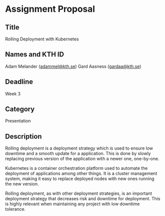 # Assignment Proposal

## Title
Rolling Deployment with Kubernetes

## Names and KTH ID
Adam Melander (adammel@kth.se)
Gard Aasness (gardaa@kth.se)

## Deadline
Week 3

## Category
Presentation

## Description

Rolling deployment is a deployment strategy which is used to ensure low downtime and a smooth update for a application. This is done by slowly replacing previous version of the application with a newer one, one-by-one.

Kubernetes is a container orchestration platform used to automate the deployment of applications among other things. It is a cluster management system, making it easy to replace deployed nodes with new ones running the new version.

Rolling deployment, as with other deployment strategies, is an important deployment strategy that decreases risk and downtime for deployment. This is highly relevant when maintaining any project with low downtime tolerance.

